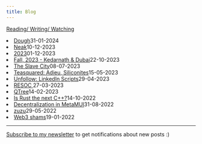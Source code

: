 ```yaml
---
title: Blog
---
```

[Reading/ Writing/ Watching](../reading.html)

<!-- <span class="custom-tags">#tech</span> -->

<li class="flex justify-between pb2"><a href="./dough.html" class="link">Dough</a><span class="date gray">31-01-2024</span> </li>
<li class="flex justify-between pb2"><a href="./neak.html" class="link">Neak</a><span class="date gray">10-12-2023</span> </li>
<li class="flex justify-between pb2"><a href="./23.html" class="link">2023</a><span class="date gray">01-12-2023</span> </li>
<li class="flex justify-between pb2"><a href="./fall23.html" class="link">Fall, 2023 - Kedarnath & Dubai</a><span class="date gray">22-10-2023</span> </li>
<li class="flex justify-between pb2"><a href="./lifeinametro.html" class="link">The Slave City</a><span class="date gray">08-07-2023</span> </li>
<li class="flex justify-between pb2"><a href="./teasquared.html" class="link">Teasquared: Adieu, Siliconites</a><span class="date gray">15-05-2023</span> </li>
<li class="flex justify-between pb2"><a href="./unfollowall.html" class="link">Unfollow: LinkedIn Scripts</a><span class="date gray">29-04-2023</span> </li>
<li class="flex justify-between pb2"><a href="./resoc.html" class="link">RESOC </a><span class="date gray">27-03-2023</span>
</li>
<li class="flex justify-between pb2"><a href="./qtree.html" class="link">QTree</a><span class="date gray">14-02-2023</span></li>
<li class="flex justify-between pb2"><a href="./rust.html" class="link">Is Rust the next C++?</a><span class="date gray">14-10-2022</span>
</li>
<li class="flex justify-between pb2"><a href="./metamuiwallet.html" class="link">Decentralization in MetaMUI</a><span class="date gray">31-08-2022</span>
</li>
<li class="flex justify-between pb2"><a href="./zuzu.html" class="link">zuzu</a><span class="date gray">29-05-2022</span>
</li>
<li class="flex justify-between pb2"><a href="./infeasibleWeb3.html" class="link">Web3 shams</a><span class="date gray">19-01-2022</span>
</li>
<!-- <span class="custom-tags">#journals</span> -->

---

[Subscribe to my newsletter](https://fuzzymf.substack.com/subscribe) to get notifications about new posts :)